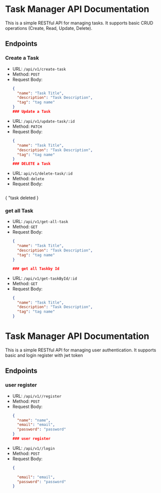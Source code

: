 # Task Manager API Documentation

This is a simple RESTful API for managing tasks. It supports basic CRUD operations (Create, Read, Update, Delete).

## Endpoints

### Create a Task

- URL: `/api/v1/create-task`
- Method: `POST`
- Request Body:
  ```json
  {
    "name": "Task Title",
    "description": "Task Description",
    "tag": "tag name"
  }
  ### Update a Task

- URL: `/api/v1/update-task/:id`
- Method: `PATCH`
- Request Body:
  ```json
  {
    "name": "Task Title",
    "description": "Task Description",
    "tag": "tag name"
  }
  ### DELETE a Task

- URL: `api/v1/delete-task/:id`
- Method: `delete`
- Request Body:
  ```json
 {
    "task deleted
 }
 ### get all Task

- URL: `/api/v1/get-all-task`
- Method: `GET`
- Request Body:
  ```json
  {
    "name": "Task Title",
    "description": "Task Description",
    "tag": "tag name"
  }

  ### get all Taskby Id

- URL: `/api/v1/get-taskById/:id`
- Method: `GET`
- Request Body:
  ```json
  {
    "name": "Task Title",
    "description": "Task Description",
    "tag": "tag name"
  }

# Task Manager API Documentation

This is a simple RESTful API for managing user authentication. It supports basic and login register with jwt token


## Endpoints

### user register

- URL: `/api/v1//register`
- Method: `POST`
- Request Body:
  ```json
  {
    "name": "name",
    "email": "email",
    "password": "password"
  }
  ### user register

- URL: `/api/v1//login`
- Method: `POST`
- Request Body:
  ```json
  {
    
    "email": "email",
    "password": "password"
  }